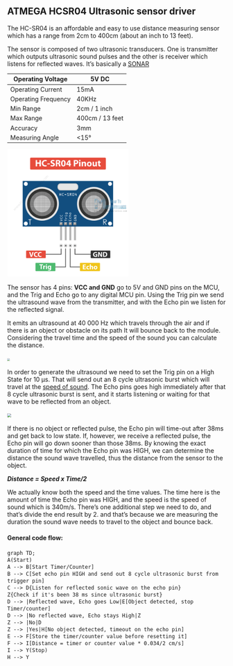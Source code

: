 ## ATMEGA HCSR04 Ultrasonic sensor driver

The HC-SR04 is an affordable and easy to use distance measuring sensor which has a range from 2cm to 400cm (about an inch to 13 feet).

The sensor is composed of two ultrasonic transducers. One is transmitter which outputs ultrasonic sound pulses and the other is receiver which listens for reflected waves. It’s basically a [SONAR](https://en.wikipedia.org/wiki/Sonar)

| Operating Voltage   | 5V DC           |
| ------------------- | --------------- |
| Operating Current   | 15mA            |
| Operating Frequency | 40KHz           |
| Min Range           | 2cm / 1 inch    |
| Max Range           | 400cm / 13 feet |
| Accuracy            | 3mm             |
| Measuring Angle     | <15°            |



<img src="HC-SR04-Ultrasonic-Sensor-Pinout.png" alt="Pinout" style="zoom:40%;" />



The sensor has 4 pins: **VCC and GND** go to 5V and GND pins on the MCU, and the Trig and Echo go to any digital MCU pin. Using the Trig pin we send the ultrasound wave from the transmitter, and with the Echo pin we listen for the reflected signal.

It emits an ultrasound at 40 000 Hz which travels through the air and if there is an object or obstacle on its path It will bounce back to the module. Considering the travel time and the speed of the sound you can calculate the distance.

<img src="E:\Arduino AVR\7.0\HCSR04\HCSR04\ATMEGA328P-HCSR04 Git\How-Ultrasonic-Sensor-Working-Principle-Explained-1024x525.png" style="zoom:40%;" />



In order to generate the ultrasound we need to set the Trig pin on a High State for 10 µs. That will send out an 8 cycle ultrasonic burst which will travel at the [speed of sound](https://en.wikipedia.org/wiki/Speed_of_sound). The Echo pins goes high immediately after that 8 cycle ultrasonic burst is sent, and it starts listening or waiting for that wave to be reflected from an object.

<img src="E:\Arduino AVR\7.0\HCSR04\HCSR04\ATMEGA328P-HCSR04 Git\Ultrasonic-Sensor-Diagram.png" style="zoom:55%;" />

If there is no object or reflected pulse, the Echo pin will time-out after 38ms and get back to low state. If, however, we receive a reflected pulse, the Echo pin will go down sooner than those 38ms. By knowing the exact duration of time for which the Echo pin was HIGH, we can determine the distance the sound wave travelled, thus the distance from the sensor to the object.

***Distance = Speed x Time/2***

We actually know both the speed and the time values. The time here is the amount of time the Echo pin was HIGH, and the speed is the speed of sound which is 340m/s. There’s one additional step we need to do, and that’s divide the end result by 2. and that’s because we are measuring the duration the sound wave needs to travel to the object and bounce back.

#### General code flow:

```mermaid
graph TD;
A(Start)
A --> B[Start Timer/Counter]
B --> C[Set echo pin HIGH and send out 8 cycle ultrasonic burst from trigger pin]
C --> D{Listen for reflected sonic wave on the echo pin}
Z{Check if it's been 38 ms since ultrasonic burst}
D --> |Reflected wave, Echo goes Low|E[Object detected, stop Timer/counter]
D --> |No reflected wave, Echo stays High|Z
Z --> |No|D
Z --> |Yes|H[No object detected, timeout on the echo pin]
E --> F[Store the timer/counter value before resetting it]
F --> I[Distance = timer or counter value * 0.034/2 cm/s]
I --> Y(Stop)
H --> Y
```





